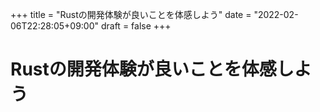 +++
title = "Rustの開発体験が良いことを体感しよう"
date = "2022-02-06T22:28:05+09:00"
draft = false
+++

# Rustの開発体験が良いことを体感しよう
